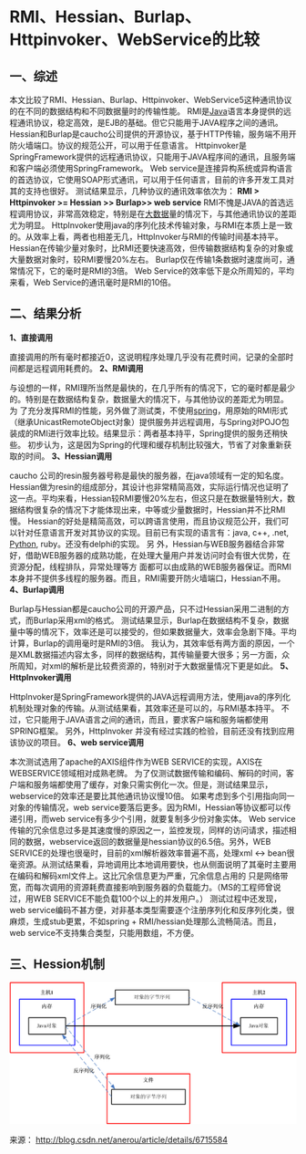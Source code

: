 # RMI、Hessian、Burlap、Httpinvoker、WebService的比较

## 一、综述

本文比较了RMI、Hessian、Burlap、Httpinvoker、WebService5这种通讯协议的在不同的数据结构和不同数据量时的传输性能。
RMI是[Java](http://lib.csdn.net/base/17)语言本身提供的远程通讯协议，稳定高效，是EJB的基础。但它只能用于JAVA程序之间的通讯。
Hessian和Burlap是caucho公司提供的开源协议，基于HTTP传输，服务端不用开防火墙端口。协议的规范公开，可以用于任意语言。
Httpinvoker是SpringFramework提供的远程通讯协议，只能用于JAVA程序间的通讯，且服务端和客户端必须使用SpringFramework。
Web service是连接异构系统或异构语言的首选协议，它使用SOAP形式通讯，可以用于任何语言，目前的许多开发工具对其的支持也很好。
测试结果显示，几种协议的通讯效率依次为：
**RMI > Httpinvoker >= Hessian >> Burlap>> web service**
RMI不愧是JAVA的首选远程调用协议，非常高效稳定，特别是在[大数据](http://lib.csdn.net/base/20)量的情况下，与其他通讯协议的差距尤为明显。
HttpInvoker使用java的序列化技术传输对象，与RMI在本质上是一致的。从效率上看，两者也相差无几，HttpInvoker与RMI的传输时间基本持平。
Hessian在传输少量对象时，比RMI还要快速高效，但传输数据结构复杂的对象或大量数据对象时，较RMI要慢20%左右。
Burlap仅在传输1条数据时速度尚可，通常情况下，它的毫时是RMI的3倍。
Web Service的效率低下是众所周知的，平均来看，Web Service的通讯毫时是RMI的10倍。

## **二、结果分析**

**1、直接调用**

直接调用的所有毫时都接近0，这说明程序处理几乎没有花费时间，记录的全部时间都是远程调用耗费的。
**2、RMI调用**

与设想的一样，RMI理所当然是最快的，在几乎所有的情况下，它的毫时都是最少的。特别是在数据结构复杂，数据量大的情况下，与其他协议的差距尤为明显。
为 了充分发挥RMI的性能，另外做了测试类，不使用[spring](http://lib.csdn.net/base/17)，用原始的RMI形式（继承UnicastRemoteObject对象）提供服务并远程调用，与Spring对POJO包装成的RMI进行效率比较。结果显示：两者基本持平，Spring提供的服务还稍快些。
初步认为，这是因为Spring的代理和缓存机制比较强大，节省了对象重新获取的时间。
**3、Hessian调用**

caucho 公司的resin服务器号称是最快的服务器，在java领域有一定的知名度。Hessian做为resin的组成部分，其设计也非常精简高效，实际运行情况也证明了这一点。平均来看，Hessian较RMI要慢20%左右，但这只是在数据量特别大，数据结构很复杂的情况下才能体现出来，中等或少量数据时，Hessian并不比RMI慢。
Hessian的好处是精简高效，可以跨语言使用，而且协议规范公开，我们可以针对任意语言开发对其协议的实现。目前已有实现的语言有：java, c++, .net, [Python](http://lib.csdn.net/base/11), ruby。还没有delphi的实现。
另 外，Hessian与WEB服务器结合非常好，借助WEB服务器的成熟功能，在处理大量用户并发访问时会有很大优势，在资源分配，线程排队，异常处理等方 面都可以由成熟的WEB服务器保证。而RMI本身并不提供多线程的服务器。而且，RMI需要开防火墙端口，Hessian不用。
**4、Burlap调用**

Burlap与Hessian都是caucho公司的开源产品，只不过Hessian采用二进制的方式，而Burlap采用xml的格式。
测试结果显示，Burlap在数据结构不复杂，数据量中等的情况下，效率还是可以接受的，但如果数据量大，效率会急剧下降。平均计算，Burlap的调用毫时是RMI的3倍。
我认为，其效率低有两方面的原因，一个是XML数据描述内容太多，同样的数据结构，其传输量要大很多；另一方面，众所周知，对xml的解析是比较费资源的，特别对于大数据量情况下更是如此。
**5、HttpInvoker调用**

HttpInvoker是SpringFramework提供的JAVA远程调用方法，使用java的序列化机制处理对象的传输。从测试结果看，其效率还是可以的，与RMI基本持平。
不过，它只能用于JAVA语言之间的通讯，而且，要求客户端和服务端都使用SPRING框架。
另外，HttpInvoker 并没有经过实践的检验，目前还没有找到应用该协议的项目。
**6、web service调用**

本次测试选用了apache的AXIS组件作为WEB SERVICE的实现，AXIS在WEBSERVICE领域相对成熟老牌。
为了仅测试数据传输和编码、解码的时间，客户端和服务端都使用了缓存，对象只需实例化一次。但是，测试结果显示，webservice的效率还是要比其他通讯协议慢10倍。
如果考虑到多个引用指向同一对象的传输情况，web service要落后更多。因为RMI，Hessian等协议都可以传递引用，而web service有多少个引用，就要复制多少份对象实体。
Web service传输的冗余信息过多是其速度慢的原因之一，监控发现，同样的访问请求，描述相同的数据，webservice返回的数据量是hessian协议的6.5倍。另外，WEB SERVICE的处理也很毫时，目前的xml解析器效率普遍不高，处理xml <-> bean很毫资源。从测试结果看，异地调用比本地调用要快，也从侧面说明了其毫时主要用在编码和解码xml文件上。这比冗余信息更为严重，冗余信息占用的 只是网络带宽，而每次调用的资源耗费直接影响到服务器的负载能力。（MS的工程师曾说过，用WEB SERVICE不能负载100个以上的并发用户。）
测试过程中还发现，web service编码不甚方便，对非基本类型需要逐个注册序列化和反序列化类，很麻烦，生成stub更累，不如spring + RMI/hessian处理那么流畅简洁。而且，web service不支持集合类型，只能用数组，不方便。

## **三、Hession机制**

![0.9283743475098163](image-201711111433/0.9283743475098163.png)

来源： <http://blog.csdn.net/anerou/article/details/6715584>